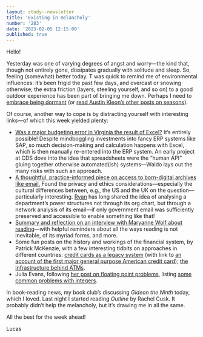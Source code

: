 ```yaml
---
layout: study--newsletter
title: 'Existing in melancholy'
number: '283'
date: '2023-02-05 12:15:00'
published: true
---
```


Hello!

Yesterday was one of varying degrees of angst and worry—the kind that, though not entirely gone, dissipates gradually with solitude and sleep. So, feeling (somewhat) better today. T was quick to remind me of environmental influences: it’s been frigid the past few days, and overcast or snowing otherwise; the extra friction (layers, steeling yourself, and so on) to a good outdoor experience has been part of bringing me down. Perhaps I need to [embrace being dormant](https://austinkleon.com/2021/04/26/im-not-languishing-im-dormant/) (or [read Austin Kleon’s other posts on seasons](https://austinkleon.com/tag/seasons/)).

Of course, another way to cope is by distracting yourself with interesting links—of which this week yielded plenty:

- [Was a major budgeting error in Virginia the result of Excel?](https://waldo.jaquith.org/blog/2023/02/excel-budget-shortfall/) It’s entirely possible! Despite mindboggling investments into fancy ERP systems like SAP, so much decision-making and calculation happens with Excel, which is then manually re-entered into the ERP system. An early project at CDS dove into the idea that spreadsheets were the “human API” gluing together otherwise automated(ish) systems—Waldo lays out the many risks with such an approach.
- [A thoughtful, practice-informed piece on access to born-digital archives like email.](https://repository.lboro.ac.uk/articles/journal_contribution/More_data_less_process_a_user-centered_approach_to_email_and_born-digital_archives/16560135) Found the privacy and ethics considerations—especially the cultural differences between, e.g., the US and the UK on the question—particularly interesting. [Ryan](https://ryanandrosoff.ca/about/) has long shared the idea of analysing a department’s power structures not through its org chart, but through a network analysis of its email—if only government email was sufficiently preserved and accessible to enable something like that!
- [Summary and reflection on an interview with Maryanne Wolf about reading](https://theconvivialsociety.substack.com/p/reading-as-counter-practice)—with helpful reminders about all the ways reading is not inevitable, of its myriad forms, and more.
- Some fun posts on the history and workings of the financial system, by Patrick McKenzie, with a few interesting tidbits on approaches in different countries: [credit cards as a legacy system](https://www.bitsaboutmoney.com/archive/credit-cards-as-a-legacy-system/) (with link to [an account of the first major general purpose American credit card](https://www.washingtonpost.com/archive/lifestyle/magazine/1994/11/04/the-day-the-credit-card-was-born/d42da27b-0437-4a67-b753-bf9b440ad6dc/)); [the infrastructure behind ATMs](https://www.bitsaboutmoney.com/archive/the-infrastructure-behind-atms/).
- Julia Evans, following [her post on floating point problems](https://jvns.ca/blog/2023/01/13/examples-of-floating-point-problems/), listing [some common problems with integers](https://jvns.ca/blog/2023/01/18/examples-of-problems-with-integers/).

In book-reading news, my book club’s discussing _Gideon the Ninth_ today, which I loved. Last night I started reading _Outline_ by Rachel Cusk. It probably didn’t help the melancholy, but it’s drawing me in all the same.

All the best for the week ahead!

Lucas